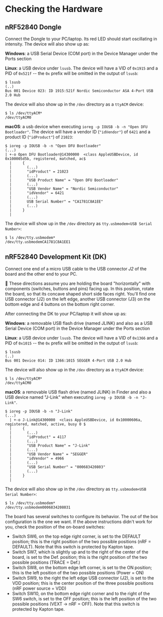 # Checking the Hardware

## nRF52840 Dongle

Connect the Dongle to your PC/laptop. Its red LED should start oscillating in intensity. The device will also show up as:

**Windows**: a USB Serial Device (COM port) in the Device Manager under the Ports section

**Linux**: a USB device under `lsusb`. The device will have a VID of `0x1915` and a PID of `0x521f` -- the `0x` prefix will be omitted in the output of `lsusb`:

``` console
$ lsusb
(..)
Bus 001 Device 023: ID 1915:521f Nordic Semiconductor ASA 4-Port USB 2.0 Hub
```

The device will also show up in the `/dev` directory as a `ttyACM` device:

``` console
$ ls /dev/ttyACM*
/dev/ttyACM0
```

**macOS**: a usb device when executing `ioreg -p IOUSB -b -n "Open DFU Bootloader"`. The device will have a vendor ID (`"idVendor"`) of `6421` and a product ID (`"idProduct"`) of `21023`:

``` console
$ ioreg -p IOUSB -b -n "Open DFU Bootloader"
(...)
| +-o Open DFU Bootloader@14300000  <class AppleUSBDevice, id 0x100005d5b, registered, matched, ac$
  |     {
  |       (...)
  |       "idProduct" = 21023
  |       (...)
  |       "USB Product Name" = "Open DFU Bootloader"
  |       (...)
  |       "USB Vendor Name" = "Nordic Semiconductor"
  |       "idVendor" = 6421
  |       (...)
  |       USB Serial Number" = "CA1781C8A1EE"
  |       (...)
  |     }
  |
```

The device will show up in the `/dev` directory as `tty.usbmodem<USB Serial Number>`:

``` console
$ ls /dev/tty.usbmodem*
/dev/tty.usbmodemCA1781C8A1EE1
```

## nRF52840 Development Kit (DK)

Connect one end of a micro USB cable to the USB connector *J2* of the board and the other end to your PC.

💬 These directions assume you are holding the board "horizontally" with components (switches, buttons and pins) facing up. In this position, rotate the board, so that its concave shaped short side faces right. You'll find one USB connector (J2) on the left edge, another USB connector (J3) on the bottom edge and 4 buttons on the bottom right corner.





After connecting the DK to your PC/laptop it will show up as:

**Windows**: a removable USB flash drive (named JLINK) and also as a USB Serial Device (COM port) in the Device Manager under the Ports section

**Linux**: a USB device under `lsusb`. The device will have a VID of `0x1366` and a PID of `0x1015`  -- the `0x` prefix will be omitted in the output of `lsusb`:

``` console
$ lsusb
(..)
Bus 001 Device 014: ID 1366:1015 SEGGER 4-Port USB 2.0 Hub
```

The device will also show up in the `/dev` directory as a `ttyACM` device:

``` console
$ ls /dev/ttyACM*
/dev/ttyACM0
```

**macOS**: a removable USB flash drive (named JLINK) in Finder and also a USB device named "J-Link" when executing `ioreg -p IOUSB -b -n "J-Link"`.

``` console
$ ioreg -p IOUSB -b -n "J-Link"
(...)
  | +-o J-Link@14300000  <class AppleUSBDevice, id 0x10000606a, registered, matched, active, busy 0 $
  |     {
  |       (...)
  |       "idProduct" = 4117
  |       (...)
  |       "USB Product Name" = "J-Link"
  |       (...)
  |       "USB Vendor Name" = "SEGGER"
  |       "idVendor" = 4966
  |       (...)
  |       "USB Serial Number" = "000683420803"
  |       (...)
  |     }
  |
```

The device will also show up in the `/dev` directory as `tty.usbmodem<USB Serial Number>`:

``` console
$ ls /dev/tty.usbmodem*
/dev/tty.usbmodem0006834208031
```

The board has several switches to configure its behavior. The out of the box configuration is the one we want. If the above instructions didn't work for you, check the position of the on-board switches:

- Switch SW6, on the top edge right corner, is set to the DEFAULT position; this is the right position of the two possible positions (nRF = DEFAULT). Note that this switch is protected by Kapton tape.
- Switch SW7, which is slightly up and to the right of the center of the board, is set to the Def. position; this is the right position of the two possible positions (TRACE = Def.)
- Switch SW8, on the bottom edge left corner, is set to the ON position; this is the left position of the two possible positions (Power = ON)
- Switch SW9, to the right the left edge USB connector (J2), is set to the VDD position; this is the center position of the three possible positions (nRF power source = VDD)
- Switch SW10, on the bottom edge right corner and to the right of the SW6 switch, is set to the OFF position; this is the left position of the two possible positions (VEXT -> nRF = OFF). Note that this switch is protected by Kapton tape.
